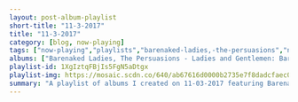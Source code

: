 ```yaml
---
layout: post-album-playlist
short-title: "11-3-2017"
title: "11-3-2017"
category: [blog, now-playing]
tags: ["now-playing","playlists","barenaked-ladies,-the-persuasions","neil-young","the-national","lcd-soundsystem","jackson-browne","the-pains-of-being-pure-at-heart","the-pains-of-being-pure-at-heart","peter,-paul-and-mary","peter,-paul-and-mary","peter,-paul-and-mary","of-montreal"]
albums: ["Barenaked Ladies, The Persuasions - Ladies and Gentlemen: Barenaked Ladies & the Persuasions","Neil Young - Hitchhiker","The National - Sleep Well Beast","LCD Soundsystem - american dream","Jackson Browne - For Everyman","The Pains Of Being Pure At Heart - Belong","The Pains Of Being Pure At Heart - The Echo of Pleasure","Peter, Paul and Mary - Peter, Paul and Mary Album","Peter, Paul and Mary - Album 1700","Peter, Paul and Mary - Peter, Paul and Mommy","of Montreal - Innocence Reaches"]
playlist-id: 1XgIztqFBjIs5FgN5aDtgx
playlist-img: https://mosaic.scdn.co/640/ab67616d0000b2735e7f8dadcfaec013579f07feab67616d0000b2738c633437a6f2808ce9e4f012ab67616d0000b273945696d01c650eeade335ac9ab67616d0000b273f91818b4265cf33bc3129b3e
summary: "A playlist of albums I created on 11-03-2017 featuring Barenaked Ladies, The Persuasions, Neil Young, The National, LCD Soundsystem, Jackson Browne, The Pains Of Being Pure At Heart, The Pains Of Being Pure At Heart, Peter, Paul and Mary, Peter, Paul and Mary, Peter, Paul and Mary, and of Montreal"
---
```

